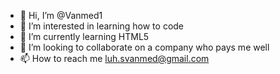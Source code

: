 - 👋 Hi, I’m @Vanmed1
- 👀 I’m interested in learning how to code
- 🌱 I’m currently learning HTML5
- 💞️ I’m looking to collaborate on a company who pays me well
- 📫 How to reach me luh.svanmed@gmail.com

<!---
Vanmed1/Vanmed1 is a ✨ special ✨ repository because its `README.md` (this file) appears on your GitHub profile.
You can click the Preview link to take a look at your changes.
--->

